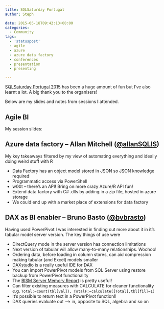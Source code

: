 ```yaml
---
title: SQLSaturday Portugal
author: Steph

date: 2015-05-18T09:42:13+00:00
categories:
  - Community
tags:
  - 'statuspost'
  - agile
  - azure
  - azure data factory
  - conferences
  - presentation
  - presenting

---
```

[SQLSaturday Portugal 2015][1] has been a huge amount of fun but I&#8217;ve also learnt a lot. A big thank you to the organisers!

Below are my slides and notes from sessions I attended.

## Agile BI

My session slides:



<!--more-->

## Azure data factory &#8211; Allan Mitchell ([@allanSQLIS][2])

My key takeaways filtered by my view of automating everything and ideally doing weird stuff with R

  * Data Factory has an object model stored in JSON so JSON knowledge required
  * Programmatic access via PowerShell
  * w00t &#8211; there&#8217;s an API! Bring on more crazy Azure/R API fun!
  * Extend data factory with C# .dlls by adding in a zip file, hosted in azure storage
  * We could end up with a market place of extensions for data factory

## DAX as BI enabler &#8211; Bruno Basto ([@bvbrasto][3])

Having used PowerPivot I was interested in finding out more about it in it&#8217;s tabular model server version. The key things of use were

  * DirectQuery mode in the server version has connection limitations
  * Next version of tabular will allow many-to-many relationships. Woohoo!
  * Ordering data, before loading in column stores, can aid compression making tabular (and Excel) models smaller
  * [DAXstudio][4] is a really useful IDE for DAX
  * You can import PowerPivot models from SQL Server using restore backup from PowerPivot functionality
  * The [BISM Server Memory Report][5] is pretty useful!
  * Can filter existing measures with CALCULATE for cleaner functionality e.g. `Total:=count(tbl[val]), TotalF:=calculate([Total],tbl[fil]=1)`
  * It&#8217;s possible to return text in a PowerPivot function!!
  * DAX queries evaluate out &#8211;> in, opposite to SQL, algebra and so on

 [1]: http://www.sqlsaturday.com/369/EventHome.aspx
 [2]: https://twitter.com/allansqlis
 [3]: https://twitter.com/bvbasto
 [4]: https://daxstudio.codeplex.com
 [5]: http://www.powerpivotblog.nl/what-is-using-all-that-memory-on-my-analysis-server-instance/